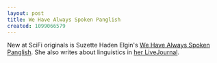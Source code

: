 ```yaml
---
layout: post
title: We Have Always Spoken Panglish
created: 1099066579
---
```

 New at SciFi originals is Suzette Haden Elgin's [We Have Always Spoken Panglish](http://www.scifi.com/scifiction/originals/).  She also writes about linguistics in [her LiveJournal](http://www.livejournal.com/users/ozarque/). 
